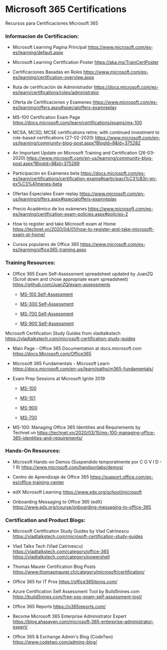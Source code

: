 # Microsoft 365 Certifications
Recursos para Certificaciones Microsoft 365

### Informacion de Certificacion:

- Microsoft Learning Pagina Principal
https://www.microsoft.com/es-es/learning/default.aspx

- Microsoft Learning Certification Poster
https://aka.ms/TrainCertPoster 

- Certificaciones Basadas en Roles
https://www.microsoft.com/es-es/learning/certification-overview.aspx

- Ruta de certificación de Administrador
https://docs.microsoft.com/es-es/learn/certifications/roles/administrator

- Oferta de Certificaciones y Examenes
https://www.microsoft.com/es-es/learning/offers.aspx#specialoffers-examreplay

- MS-100 Certification Exam Page
https://docs.microsoft.com/learn/certifications/exams/ms-100

- MCSA, MCSD, MCSE certifications retire; with continued investment to role-based certifications (27-02-2020)
https://www.microsoft.com/en-us/learning/community-blog-post.aspx?BlogId=8&Id=375282

- An Important Update on Microsoft Training and Certification (26-03-2020)
https://www.microsoft.com/en-us/learning/community-blog-post.aspx?BlogId=8&Id=375289

- Participación en Exámenes beta 
https://docs.microsoft.com/es-es/learn/certifications/certification-exams#participaci%C3%B3n-en-ex%C3%A1menes-beta

- Ofertas Especiales  Exam replay
https://www.microsoft.com/en-us/learning/offers.aspx#specialoffers-examreplay

- Precio Académico de los exámenes
https://www.microsoft.com/es-es/learning/certification-exam-policies.aspx#policies-2

- How to register and take Microsoft exam at Home
https://technet.vn/2020/04/01/how-to-register-and-take-microsoft-exam-at-home/

- Cursos populares de Office 365
https://www.microsoft.com/es-es/learning/office365-training.aspx

### Training Resources:

- Office 365 Exam Self-Assessment spreadsheet updated by JuanZQ (Scroll down and chose appropriate exam spreadsheet)
https://github.com/JuanZQ/exam-assessments
  - [MS-100 Self-Assessment](https://github.com/JuanZQ/exam-assessments/blob/master/assessments/Exam-Msft-MS-100-Self-Assessment-JuanZapata.xlsx)
  
  - [MS-300 Self-Assessment](https://github.com/JuanZQ/exam-assessments/blob/master/assessments/Exam-Msft-MS-300-Self-Assessment-JuanZapata.xlsx)
  
  - [MS-700 Self-Assessment](https://github.com/JuanZQ/exam-assessments/blob/master/assessments/Exam-Msft-MS-700-Self-Assessment-JuanZapata.xlsx)
  
  - [MS-900 Self-Assessment](https://github.com/JuanZQ/exam-assessments/blob/master/assessments/Exam-Msft-MS-900-Self-Assessment-JuanZapata.xlsx)

Microsoft Certification Study Guides from vladtalkstech
https://vladtalkstech.com/microsoft-certification-study-guides

- Main Page - Office 365 Documentation at docs.microsoft.com
https://docs.Microsoft.com/Office365 

- Microsoft 365 Fundamentals - Microsoft Learn
https://docs.microsoft.com/en-us/learn/paths/m365-fundamentals/

- Exam Prep Sessions at Microsoft Ignite 2019
  - [MS-100](https://myignite.techcommunity.microsoft.com/sessions/80454)
  
  - [MS-101](https://myignite.techcommunity.microsoft.com/sessions/82937)
  
  - [MS-900](https://myignite.techcommunity.microsoft.com/sessions/79853)
  
  - [MS-700](https://myignite.techcommunity.microsoft.com/sessions/85219)
      
- MS-100: Managing Office 365 Identities and Requirements by Technet.vn
https://technet.vn/2020/03/15/ms-100-managing-office-365-identities-and-requirements/

### Hands-On Resources:
- Microsoft Hands-on Demos (Suspendido temporalmente por C O V I D - 1 9)
https://www.microsoft.com/handsonlabs/demos/ 

- Centro de Aprendizaje de Office 365
https://support.office.com/es-es/office-training-center

- edX Microsoft Learning 
https://www.edx.org/school/microsoft

- Onboarding Messaging to Office 365 (edX)
https://www.edx.org/course/onboarding-messaging-to-office-365

### Certification and Product Blogs:

- Microsoft Certification Study Guides by Vlad Catrinescu
https://vladtalkstech.com/microsoft-certification-study-guides
- Vlad Talks Tech (Vlad Catrinescu)
https://vladtalkstech.com/category/office-365
https://vladtalkstech.com/category/powershell

- Thomas Maurer Certification Blog Posts
https://www.thomasmaurer.ch/category/microsoft/certification/

- Office 365 for IT Pros
https://office365itpros.com/

- Azure Certification Self Assessment Tool by Build5nines.com
https://build5nines.com/free-oss-exam-self-assessment-tool/

- Office 365 Reports
https://o365reports.com/

- Become Microsoft 365 Enterprise Administrator Expert
https://blog.ahasayen.com/microsoft-365-enterprise-administrator-expert/

- Office 365 & Exchange Admin's Blog (CodeTwo)
https://www.codetwo.com/admins-blog/
